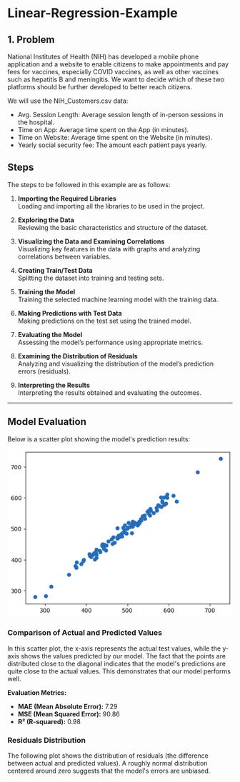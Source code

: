# Linear-Regression-Example

## 1. Problem
National Institutes of Health (NIH) has developed a mobile phone application and a website to enable citizens to make appointments and pay fees for vaccines, especially COVID vaccines, as well as other vaccines such as hepatitis B and meningitis. We want to decide which of these two platforms should be further developed to better reach citizens.

We will use the NIH_Customers.csv data:

 * Avg. Session Length: Average session length of in-person sessions in the hospital.
 * Time on App: Average time spent on the App (in minutes).
 * Time on Website: Average time spent on the Website (in minutes).
 * Yearly social security fee: The amount each patient pays yearly.

## Steps

The steps to be followed in this example are as follows:

1. **Importing the Required Libraries**  
   Loading and importing all the libraries to be used in the project.

2. **Exploring the Data**  
   Reviewing the basic characteristics and structure of the dataset.

3. **Visualizing the Data and Examining Correlations**  
   Visualizing key features in the data with graphs and analyzing correlations between variables.

4. **Creating Train/Test Data**  
   Splitting the dataset into training and testing sets.

5. **Training the Model**  
   Training the selected machine learning model with the training data.

6. **Making Predictions with Test Data**  
   Making predictions on the test set using the trained model.

7. **Evaluating the Model**  
   Assessing the model’s performance using appropriate metrics.

8. **Examining the Distribution of Residuals**  
   Analyzing and visualizing the distribution of the model’s prediction errors (residuals).

9. **Interpreting the Results**  
   Interpreting the results obtained and evaluating the outcomes.

---
## Model Evaluation

Below is a scatter plot showing the model's prediction results:

![Scatter plot of actual vs. predicted values](model2.png)

### Comparison of Actual and Predicted Values

In this scatter plot, the x-axis represents the actual test values, while the y-axis shows the values predicted by our model. The fact that the points are distributed close to the diagonal indicates that the model's predictions are quite close to the actual values. This demonstrates that our model performs well.

**Evaluation Metrics:**

- **MAE (Mean Absolute Error):** 7.29
- **MSE (Mean Squared Error):** 90.86
- **R² (R-squared):** 0.98

### Residuals Distribution

The following plot shows the distribution of residuals (the difference between actual and predicted values). A roughly normal distribution centered around zero suggests that the model's errors are unbiased.












